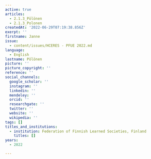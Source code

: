 ```yaml
---
active: true
articles:
  - 2.1.3_Pölönen
  - 2.1.3_Polonen
createdAt: '2022-06-29T07:19:38.856Z'
exerpt: ''
firstname: Janne
issue:
  - content/issues/HCERES - PFUE 2022.md
language:
  - English
lastname: Pölönen
picture: ''
picture_copyright: ''
reference: ''
social_channels:
  google_scholar: ''
  instagram: ''
  linkedin: ''
  mendeley: ''
  orcid: ''
  researchgate: ''
  twitter: ''
  website: ''
  wikipedia: ''
tags: []
titles_and_institutions:
  - institution: Federation of Finnish Learned Societies, Finland
    titles: []
years:
  - 2022

---
```

